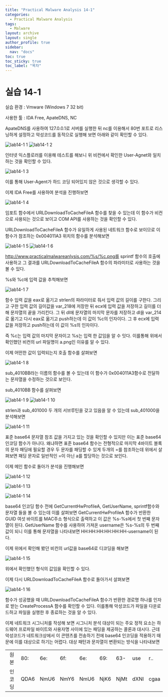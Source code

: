 ```yaml
---
title: "Practical Malware Analysis 14-1"
categories:
  - Practical Malware Analysis
tags:
  - Malware
layout: archive
layout: single
author_profile: true
sidebar:
  nav: "docs"
toc: true
toc_sticky: true
toc_label: "목차"
---
```


# 실습 14-1

실습 환경 : Vmware (Windows 7 32 bit)

사용한 툴 : IDA Free, ApateDNS, NC

ApateDNS를 사용하여 127.0.0.1로 서버를 실행한 뒤 nc를 이용해서 80번 포트로 리스닝하게 설정하고 악성코드를 동적으로 실행해 보면 아래와 같이 확인할 수 있다.

![lab14-1 1](https://user-images.githubusercontent.com/91646923/139655833-56a16e76-ea08-48dc-9d77-5054691e2ce6.JPG)
![lab14-1 2](https://user-images.githubusercontent.com/91646923/139655843-3972a55c-d564-4cdc-9a90-e5ada98e14f3.JPG)

인터넷 익스플로러를 이용해 테스트를 해보니 위 비컨에서 확인한 User-Agnet와 일치하는 것을 확인할 수 있다.

![lab14-1 3](https://user-images.githubusercontent.com/91646923/139659219-1307e1fb-ae82-4ea4-92b2-b2105cb9adc4.JPG)

이를 통해 User-Agent가 하드 코딩 되어있지 않은 것으로 생각할 수 있다.

이제 IDA Free를 사용하여 분석을 진행하보면

![lab14-1 4](https://user-images.githubusercontent.com/91646923/139659876-3477b4ea-a9bf-4736-9e8c-9807947c484a.JPG)

임포트 함수에서 URLDownloadToCacheFileA 함수를 찾을 수 있는데 이 함수가 비컨으로 사용되는 것으로 보이고 COM API를 사용하는 것을 확인할 수 있다.

URLDownloadToCacheFileA 함수가 유일하게 사용된 네트워크 함수로 보이므로 이 함수가 참조하는 0x004011A3 위치의 함수를 분석해보면

![lab14-1 5](https://user-images.githubusercontent.com/91646923/139660800-ddde31cb-a1a2-4fd3-8462-deef5e781651.JPG)
![lab14-1 6](https://user-images.githubusercontent.com/91646923/139660808-0a7ceae5-70e7-49af-848c-088a2a140393.JPG)

http://www.practicalmalwareanlysis.com/%s/%c.png를 sprintf 함수의 호출에 사용하고 그 결과를 URLDownloadToCacheFileA 함수의 파라미터로 사용하는 것을 볼 수 있다.

%s와 %c에 입력 값을 추척해보면

![lab14-1 7](https://user-images.githubusercontent.com/91646923/139661658-25de6f83-5618-40cb-9d93-f0f010ddf2e2.JPG)

함수 입력 값을 eax로 옮기고 strlen의 파라미터로 줘서 입력 값의 길이를 구한다. 그리고 구한 입력 값의 길이값을 var_218에 저장한 뒤 ecx에 입력 값을 저장하고 길이를 더해 문자열의 끝을 가리킨다.
그 뒤 dl에 문자열의 마지막 문자를 저장하고 dl을 var_214로 옮기고 다시 eax로 옮기고 push하는데 이 값이 %c의 인자이다. 그 후 ecx에 입력 값을 저장하고 push하는데 이 값이 %s의 인자이다.

즉 %c는 입력 값의 마지막 문자이고 %s는 입력 한 값임을 알 수 잇다. 이를통해 위에서 확인했던 비컨의 url 파일명이 a.png인 이유를 알 수 있다.

이제 어떤한 값이 입력되는지 호출 함수를 살펴보면

![lab14-1 8](https://user-images.githubusercontent.com/91646923/139664035-be3ea961-dc05-425f-8d42-c6b2e4fb692e.JPG)

sub_4010BB라는 이름의 함수를 볼 수 있는데 이 함수가 0x004011A3함수로 전달하는 문자열을 수정하는 것으로 보인다.

sub_4010BB 함수를 살펴보면

![lab14-1 9](https://user-images.githubusercontent.com/91646923/139664835-bc58ce97-f37f-4e09-a051-a528d8cd76af.JPG)
![lab14-1 10](https://user-images.githubusercontent.com/91646923/139664843-ff0540ed-e0ee-42cf-a33a-31f5df34ddee.JPG)

strlen과 sub_401000 두 개의 서브루틴을 갖고 있음을 알 수 있는데 sub_401000을 분석해보면

![lab14-1 11](https://user-images.githubusercontent.com/91646923/139666438-eccda5f5-c780-409a-9b7b-867b0a8bda03.JPG)

표준 base64 문자열 참조 값을 가지고 있는 것을 확인할 수 있지만 이는 표준 base64 인코딩 함수가 아니다. 왜냐하면 표준 base64 함수는 전형적으로 마지막 4바이트 블록의 문자 패딩에 필요할 경우 두 문자를 패딩할 수 있게 두개의 =를 참조하는데 위에서 살펴보면 패딩 문자로 일반적인 =이 아닌 a를 할당하는 것으로 보인다.

이제 메인 함수로 돌아가 분석을 진행해보면

![lab14-1 12](https://user-images.githubusercontent.com/91646923/139667235-635ed246-edfd-43f9-9611-7a19180fc648.JPG)

![lab14-1 13](https://user-images.githubusercontent.com/91646923/139667239-f0a8b9c6-5da6-4431-bab5-59fe149d2eaa.JPG)

![lab14-1 14](https://user-images.githubusercontent.com/91646923/139667241-eeeb6ac8-b509-4c5f-8473-b31fecdacb7d.JPG)

base64 인코딩 함수 전에 GetCurrentHwProfileA, GetUserName, sprintf함수와 문자열 들을 볼 수 있는데 이를 살펴보면 GetCurrentHwProfileA 함수가 반환한 GUID 여섯 바이트를 MAC주소 형식으로 출력하고 이 값은 %s-%s에서 첫 번째 문자열이 된다. GetUserName 함수를 사용하여 가져온 username은 %s-%s의 두 번째 값이 되니 이를 통해 문자열을 나타내보면 HH:HH:HH:HH:HH:HH-username이 된다.

이제 위에서 확인해 봤던 비컨의 url값을 base64로 디코딩을 해보면

![lab14-1 15](https://user-images.githubusercontent.com/91646923/139668618-eeb86834-4d92-44f7-bde0-5cf4441823f0.JPG)

위에서 확인했던 형식의 값임을 확인할 수 있다.

이제 다시 URLDownloadToCacheFileA 함수로 돌아가서 살펴보면

![lab14-1 16](https://user-images.githubusercontent.com/91646923/139668857-be3a1b5c-8f37-45da-9793-829a52d2f97e.JPG)

함수가 성공했을 때 URLDownloadToCacheFileA 함수가 반환한 경로명 하나를 인자로 받는 CreateProcessA 함수를 확인할 수 있다. 이를통해 악성코드가 파일을 다운로드하고 파일을 실행한 후 종료하는 것을 알 수 있다.

이제 네트워크 시그니처를 작성해 보면 시그니처 분석 대상이 되는 주요 정적 요소는 하드웨어 프로파일 바이트와 사용자명 사이에 있는 패딩을 제공하는 콜론과 대시다. 근데 악성코드가 네트워크상에서 이 콘텐츠를 전송하기 전에 base64 인코딩을 적용하기 때문에 이를 대상으로 하기는 어렵다. 대상 패턴과 문자열이 변환되는 방식을 나타내보면

||||||||||
|:---:|---|---|---|---|---|---|---|---|
|원본|80\:|6e\:|6f\:|6e\:|69\:|63-|use|r..|
|인코딩|QDA6|NmU6|NmY6|NmU6|NjK6|NjMt|dXNl|cgaa|

